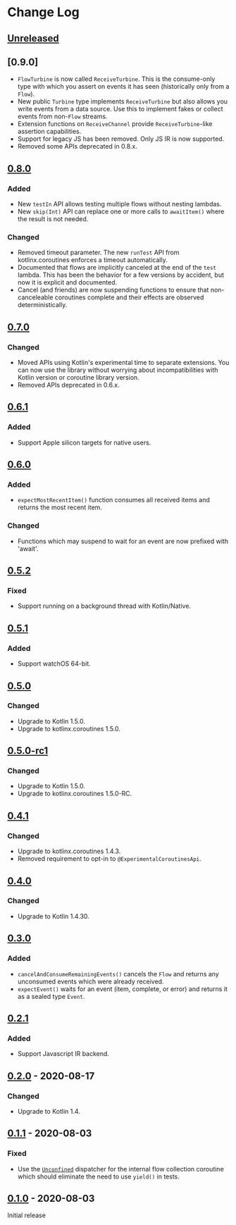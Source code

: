 # Change Log

## [Unreleased]


## [0.9.0]
- `FlowTurbine` is now called `ReceiveTurbine`. This is the consume-only type with which you assert on events it has seen (historically only from a `Flow`).
- New public `Turbine` type implements `ReceiveTurbine` but also allows you write events from a data source. Use this to implement fakes or collect events from non-`Flow` streams.
- Extension functions on `ReceiveChannel` provide `ReceiveTurbine`-like assertion capabilities.
- Support for legacy JS has been removed. Only JS IR is now supported.
- Removed some APIs deprecated in 0.8.x.


## [0.8.0]
### Added
- New `testIn` API allows testing multiple flows without nesting lambdas.
- New `skip(Int)` API can replace one or more calls to `awaitItem()` where the result is not needed.

### Changed
- Removed timeout parameter. The new `runTest` API from kotlinx.coroutines enforces a timeout automatically.
- Documented that flows are implicitly canceled at the end of the `test` lambda. This has been the behavior for a few versions by accident, but now it is explicit and documented.
- Cancel (and friends) are now suspending functions to ensure that non-canceleable coroutines complete and their effects are observed deterministically.


## [0.7.0]
### Changed
- Moved APIs using Kotlin's experimental time to separate extensions. You can now use the library
  without worrying about incompatibilities with Kotlin version or coroutine library version.
- Removed APIs deprecated in 0.6.x.

## [0.6.1]
### Added
- Support Apple silicon targets for native users.

## [0.6.0]
### Added
- `expectMostRecentItem()` function consumes all received items and returns the most recent item.

### Changed
- Functions which may suspend to wait for an event are now prefixed with 'await'.

## [0.5.2]
### Fixed
- Support running on a background thread with Kotlin/Native.

## [0.5.1]
### Added
- Support watchOS 64-bit.

## [0.5.0]
### Changed
- Upgrade to Kotlin 1.5.0.
- Upgrade to kotlinx.coroutines 1.5.0.

## [0.5.0-rc1]
### Changed
- Upgrade to Kotlin 1.5.0.
- Upgrade to kotlinx.coroutines 1.5.0-RC.

## [0.4.1]
### Changed
- Upgrade to kotlinx.coroutines 1.4.3.
- Removed requirement to opt-in to `@ExperimentalCoroutinesApi`.

## [0.4.0]
### Changed
- Upgrade to Kotlin 1.4.30.

## [0.3.0]
### Added
- `cancelAndConsumeRemainingEvents()` cancels the `Flow` and returns any unconsumed events which were already received.
- `expectEvent()` waits for an event (item, complete, or error) and returns it as a sealed type `Event`.

## [0.2.1]
### Added
- Support Javascript IR backend.

## [0.2.0] - 2020-08-17
### Changed
- Upgrade to Kotlin 1.4.

## [0.1.1] - 2020-08-03
### Fixed
- Use the [`Unconfined`](https://kotlin.github.io/kotlinx.coroutines/kotlinx-coroutines-core/kotlinx.coroutines/-dispatchers/-unconfined.html) dispatcher for the internal flow collection coroutine which should eliminate the need to use `yield()` in tests.

## [0.1.0] - 2020-08-03

Initial release


[Unreleased]: https://github.com/cashapp/turbine/compare/0.8.0...HEAD
[0.8.0]: https://github.com/cashapp/turbine/releases/tag/0.8.0
[0.7.0]: https://github.com/cashapp/turbine/releases/tag/0.7.0
[0.6.1]: https://github.com/cashapp/turbine/releases/tag/0.6.1
[0.6.0]: https://github.com/cashapp/turbine/releases/tag/0.6.0
[0.5.2]: https://github.com/cashapp/turbine/releases/tag/0.5.2
[0.5.1]: https://github.com/cashapp/turbine/releases/tag/0.5.1
[0.5.0]: https://github.com/cashapp/turbine/releases/tag/0.5.0
[0.5.0-rc1]: https://github.com/cashapp/turbine/releases/tag/0.5.0-rc1
[0.4.1]: https://github.com/cashapp/turbine/releases/tag/0.4.1
[0.4.0]: https://github.com/cashapp/turbine/releases/tag/0.4.0
[0.3.0]: https://github.com/cashapp/turbine/releases/tag/0.3.0
[0.2.1]: https://github.com/cashapp/turbine/releases/tag/0.2.1
[0.2.0]: https://github.com/cashapp/turbine/releases/tag/0.2.0
[0.1.1]: https://github.com/cashapp/turbine/releases/tag/0.1.1
[0.1.0]: https://github.com/cashapp/turbine/releases/tag/0.1.0
